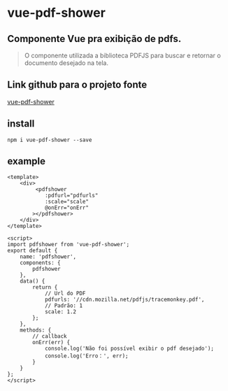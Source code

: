# vue-pdf-shower

## Componente Vue pra exibição de pdfs.
> O componente utilizada a biblioteca PDFJS para buscar e retornar o documento desejado na tela.

## Link github para o projeto fonte
[vue-pdf-shower](https://github.com/TJ666/vue-pdf-shower)
## install
```
npm i vue-pdf-shower --save
```
## example
```
<template>
    <div>
         <pdfshower 
            :pdfurl="pdfurls" 
            :scale="scale" 
            @onErr="onErr"
        ></pdfshower>
    </div>
</template>

<script>
import pdfshower from 'vue-pdf-shower';
export default {
    name: 'pdfshower',
    components: {
        pdfshower
    },
    data() {
        return {
            // Url do PDF
            pdfurls: '//cdn.mozilla.net/pdfjs/tracemonkey.pdf',
            // Padrão: 1
            scale: 1.2
        };
    },
    methods: {
        // callback
        onErr(err) {
            console.log('Não foi possível exibir o pdf desejado');
            console.log('Erro：', err);
        }
    }
};
</script>
```
